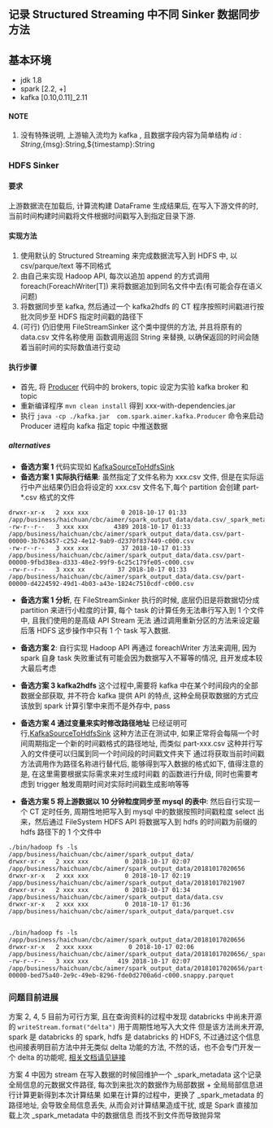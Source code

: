 ## 记录 Structured Streaming 中不同 Sinker 数据同步方法

## 基本环境
* jdk 1.8 
* spark [2.2, +]
* kafka [0.10,0.11]_2.11

#### NOTE
1. 没有特殊说明, 上游输入流均为 kafka , 且数据字段内容为简单结构 ${id}:String,${msg}:String,${timestamp}:String 


### HDFS Sinker 
#### 要求
上游数据流在加载后, 计算流构建 DataFrame 生成结果后, 在写入下游文件的时,当前时间构建时间戳将文件根据时间戳写入到指定目录下游.

#### 实现方法
1. 使用默认的 Structured Streaming 来完成数据流写入到 HDFS  中, 以 csv/parque/text 等不同格式
2. 由自己来实现 Hadoop API, 每次以追加 append 的方式调用 foreach(ForeachWriter[T]) 来将数据追加到同名文件中去(有可能会存在语义问题)
3. 将数据同步至 kafka, 然后通过一个  kafka2hdfs 的 CT 程序按照时间戳进行按批次同步至 HDFS 指定时间戳的路径下
4. (可行) 仍旧使用 FileStreamSinker 这个类中提供的方法, 并且将原有的 data.csv 文件名称使用 函数调用返回 String 来替换, 以确保返回的时间会随着当前时间的实际数值进行变动



#### 执行步骤
* 首先, 将 [Producer](https://github.com/Kylin1027/spark-learning-repo/blob/master/src/main/scala/com/spark/aimer/kafka/Producer.scala) 代码中的 brokers, topic 设定为实验 kafka broker 和 topic 
* 重新编译程序 ```mvn clean install``` 得到 xxx-with-dependencies.jar 
* 执行  ```java -cp ./kafka.jar  com.spark.aimer.kafka.Producer``` 命令来启动 Producer 进程向 kafka 指定 topic 中推送数据

##### alternatives

* <b>备选方案 1</b> 代码实现如 [KafkaSourceToHdfsSink](https://github.com/Kylin1027/spark-learning-repo/blob/master/src/main/scala/com/spark/aimer/structured/sink/KafkaSourceToHdfsSink.scala) 
* <b>备选方案 1 实际执行结果</b>: 虽然指定了文件名称为 xxx.csv 文件, 但是在实际运行中产出结果仍旧会将设定的 xxx.csv 文件名下,每个 partition 会创建 part-*.csv 格式的文件

```$xslt
drwxr-xr-x   2 xxx xxx         0 2018-10-17 01:33 /app/business/haichuan/cbc/aimer/spark_output_data/data.csv/_spark_metadata
-rw-r--r--   3 xxx xxx       4389 2018-10-17 01:33 /app/business/haichuan/cbc/aimer/spark_output_data/data.csv/part-00000-3b763457-c252-4e12-9ab9-d2370f837449-c000.csv
-rw-r--r--   3 xxx xxx         37 2018-10-17 01:33 /app/business/haichuan/cbc/aimer/spark_output_data/data.csv/part-00000-9fbd38ea-d333-48e2-99f9-6c25c179fe05-c000.csv
-rw-r--r--   3 xxx xx         37 2018-10-17 01:33 /app/business/haichuan/cbc/aimer/spark_output_data/data.csv/part-00000-d4224592-49d1-4b03-a43e-1824c7510cdf-c000.csv
```
* <b>备选方案 1 分析</b>, 在 FileStreamSinker 执行的时候, 底层仍旧是将数据切分成 partition 来进行小粒度的计算, 每个 task 的计算任务无法串行写入到 1 个文件中, 且我们使用的是高级 API Stream 无法
  通过调用重新分区的方法来设定最后落 HDFS 这步操作中只有 1 个 task 写入数据.

* <b>备选方案 2</b>: 自行实现 Hadoop API 再通过 foreachWriter 方法来调用, 因为 spark 自身 task 失败重试有可能会因为数据写入不幂等的情况, 且开发成本较大最后考虑

* <b>备选方案 3 kafka2hdfs</b> 这个过程中,需要将 kafka 中在某个时间段内的全部数据全部获取, 并不符合 kafka 提供 API 的特点, 这种全局获取数据的方式应该放到 spark  计算引擎中来而不是外存中, pass 

* <b>备选方案 4 通过变量来实时修改路径地址</b> 已经证明可行,[KafkaSourceToHdfsSink](https://github.com/Kylin1027/spark-learning-repo/blob/master/src/main/scala/com/spark/aimer/structured/sink/KafkaSourceToHdfsSink.scala) 这种方法正在测试中, 如果正常将会每隔一个时间周期指定一个新的时间戳格式的路径地址, 而类似 part-xxx.csv 这种并行写入的文件便可以归属到同一个时间段的时间戳文件夹下 
  通过将获取当前时间戳方法调用作为路径名称进行替代后, 能够得到写入数据的格式如下, 值得注意的是, 在这里需要根据实际需求来对生成时间戳
  的函数进行升级, 同时也需要考虑到 trigger 触发周期时间对实际时间戳生成影响等等
  
* <b>备选方案 5 将上游数据以 10 分钟粒度同步至 mysql 的表中</b>: 然后自行实现一个 CT 定时任务, 周期性地把写入到 mysql 中的数据按照时间戳粒度 select 出来，然后通过 FileSystem HDFS API 将数据写入到 hdfs 的时间戳为前缀的 hdfs 路径下的 1 个文件中



```$xslt
./bin/hadoop fs -ls /app/business/haichuan/cbc/aimer/spark_output_data/
drwxr-xr-x   2 xxx xxx          0 2018-10-17 02:07 /app/business/haichuan/cbc/aimer/spark_output_data/20181017020656
drwxr-xr-x   2 xxx xxx          0 2018-10-17 02:19 /app/business/haichuan/cbc/aimer/spark_output_data/20181017021907
drwxr-xr-x   2 xxx xxx          0 2018-10-17 01:34 /app/business/haichuan/cbc/aimer/spark_output_data/data.csv
drwxr-xr-x   2 xxx xxx          0 2018-10-17 01:36 /app/business/haichuan/cbc/aimer/spark_output_data/parquet.csv


./bin/hadoop fs -ls /app/business/haichuan/cbc/aimer/spark_output_data/20181017020656
drwxr-xr-x   2 xxx xxxx          0 2018-10-17 02:06 /app/business/haichuan/cbc/aimer/spark_output_data/20181017020656/_spark_metadata
-rw-r--r--   3 xxx xxx        419 2018-10-17 02:07 /app/business/haichuan/cbc/aimer/spark_output_data/20181017020656/part-00000-bed75a40-2e9c-49eb-8296-fde0d2700a6d-c000.snappy.parquet

```

###  问题目前进展
方案 2, 4, 5 目前为可行方案, 且在查询资料的过程中发现 databricks 中尚未开源 的 ```writeStream.format("delta")``` 用于周期性地写入大文件
但是该方法尚未开源, spark 是 databricks 的 spark, hdfs 是 databricks 的 HDFS, 不过通过这个信息也间接表明目前方法中并无类似 delta 功能的方法, 
不然的话，也不会专门开发一个 delta 的功能呢, [相关文档请见链接](https://docs.databricks.com/delta/delta-intro.html) 


方案 4 中因为 stream 在写入数据的时候回维护一个 _spark_metadata 这个记录全局信息的元数据文件路径, 
每次到来批次的数据作为局部数据 + 全局局部信息进行计算更新得到本次计算结果
如果在计算的过程中，更换了 _spark_metadata 的路径地址, 会导致全局信息丢失, 从而会对计算结果造成干扰,
或是 Spark 直接加载上次 _spark_metadata 中的数据信息
而找不到文件而导致抛异常
